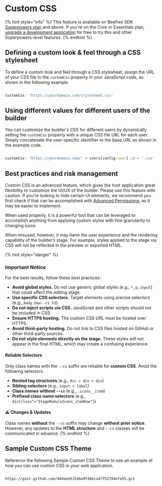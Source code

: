 # Custom CSS

{% hint style="info" %}
This feature is available on Beefree SDK [Superpowers plan](https://dam.beefree.io/pluginpricing) and above. If you're on the Core or Essentials plan, [upgrade a development application](../../../getting-started/readme/development-applications.md) for free to try this and other Superpowers-level features.
{% endhint %}

## Defining a custom look & feel through a CSS stylesheet <a href="#defining-a-custom-look-feel-through-a-css-stylesheet" id="defining-a-custom-look-feel-through-a-css-stylesheet"></a>

To define a custom look and feel through a CSS stylesheet, assign the URL of your CSS file to the `customCss` property in your JavaScript code, as shown in the following example.

```javascript

customCss: 'https://yourdomain.com/stylesheet.css'

```

## Using different values for different users of the builder <a href="#using-different-values-for-different-users-of-the-editor" id="using-different-values-for-different-users-of-the-editor"></a>

You can customize the builder's CSS for different users by dynamically setting the `customCss` property with a unique CSS file URL for each user. Simply concatenate the user-specific identifier to the base URL as shown in the example code.

```javascript

customCss: 'https://yourdomain.com/' + users[config.user].id + '.css'

```

## Best practices and risk management <a href="#best-practices-and-risk-management" id="best-practices-and-risk-management"></a>

Custom CSS is an advanced feature, which gives the host application great flexibility to customize the UI/UX of the builder. Please use this feature with caution. If you're looking to hide certain UI elements, we recommend you first check if that can be accomplished with [Advanced Permissions](../../advanced-options/advanced-permissions.md), as it may be easier to implement.

When used properly, it is a powerful tool that can be leveraged to accomplish anything from applying custom styles with fine granularity to changing icons.

When misused, however, it may harm the user experience and the rendering capability of the builder’s stage. For example, styles applied to the stage via CSS will _not_ be reflected in the preview or exported HTML.

{% hint style="danger" %}
### Important Notice

For the best results, follow these best practices:

* **Avoid global styles.** Do not use generic global styles (e.g., `*`, `p`, `input`) that could affect the editing stage.
* **Use specific CSS selectors.** Target elements using precise selectors (e.g., `body.bee--cs h3`).
* **Do not inject scripts via CSS.** JavaScript and other scripts should not be included in CSS.
* **Ensure HTTPS hosting.** The custom CSS URL must be hosted over HTTPS.
* **Avoid third-party hosting.** Do not link to CSS files hosted on GitHub or other third-party sources.
* **Do not style elements directly on the stage.** These styles will not appear in the final HTML, which may create a confusing experience.

#### Reliable Selectors

Only class names with the `--cs` suffix are reliable for **custom CSS**. Avoid the following selectors:

* **Nested tag structures** (e.g., `div > div > div`)
* **Sibling selectors** (e.g., `input + label`)
* **Class names without `--cs`** (e.g., `.icons__item`)
* **Prefixed class name selectors** (e.g., `div[class^="StageModuleIcons_itemRow"]`)

#### :warning: Changes & Updates

Class names **without** the `--cs` suffix may change **without prior notice**. However, any updates to the **HTML structure** and `--cs` classes will be communicated in advance.
{% endhint %}

## Sample Custom CSS Theme <a href="#sample-custom-css-theme" id="sample-custom-css-theme"></a>

Reference the following Sample Custom CSS Theme to see an example of how you can use custom CSS in your web application.

```url

https://gist.github.com/44daee53546a9f48ecad7f52784efa55.git

```
